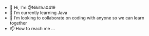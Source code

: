 - 👋 Hi, I’m @Nikitha0419
- 🌱 I’m currently learning Java
- 💞️ I’m looking to collaborate on coding with anyone so we can learn together
- 📫 How to reach me ...

<!---
Nikitha0419/Nikitha0419 is a ✨ special ✨ repository because its `README.md` (this file) appears on your GitHub profile.
You can click the Preview link to take a look at your changes.
--->
